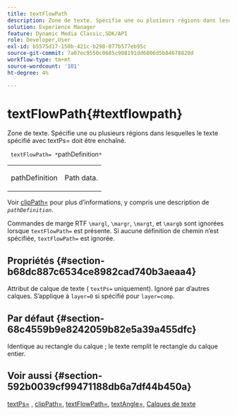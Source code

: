 ```yaml
---
title: textFlowPath
description: Zone de texte. Spécifie une ou plusieurs régions dans lesquelles le texte spécifié avec textPs= doit être enchaîné.
solution: Experience Manager
feature: Dynamic Media Classic,SDK/API
role: Developer,User
exl-id: b5575d17-150b-421c-b298-077b577eb95c
source-git-commit: 7a07ec9550c0685c908191dd6806d5b84678820d
workflow-type: tm+mt
source-wordcount: '101'
ht-degree: 4%

---
```


# textFlowPath{#textflowpath}

Zone de texte. Spécifie une ou plusieurs régions dans lesquelles le texte spécifié avec textPs= doit être enchaîné.

` textFlowPath= *`pathDefinition`*`

<table id="simpletable_52CEFF5C3CCB4642A9A320D01B1BF8E0"> 
 <tr class="strow"> 
  <td class="stentry"> <p> <span class="varname"> pathDefinition </span> </p> </td> 
  <td class="stentry"> <p>Path data. </p> </td> 
 </tr> 
</table>

Voir [clipPath=](../../../../../is-api/http-ref/image-serving-api-ref/c-http-protocol-reference/c-command-reference/r-clippath.md#reference-8139b1b52dc54749b51b109521ddf83d) pour plus d’informations, y compris une description de *`pathDefinition`*.

Commandes de marge RTF `\margl`, `\margr`, `\margt`, et `\margb` sont ignorées lorsque `textFlowPath=` est présente. Si aucune définition de chemin n’est spécifiée, `textFlowPath=` est ignorée.

## Propriétés {#section-b68dc887c6534ce8982cad740b3aeaa4}

Attribut de calque de texte ( `textPs=` uniquement). Ignoré par d’autres calques. S’applique à `layer=0` si spécifié pour `layer=comp`.

## Par défaut {#section-68c4559b9e8242059b82e5a39a455dfc}

Identique au rectangle du calque ; le texte remplit le rectangle du calque entier.

## Voir aussi {#section-592b0039cf99471188db6a7df44b450a}

[textPs=](../../../../../is-api/http-ref/image-serving-api-ref/c-http-protocol-reference/c-command-reference/r-textps.md#reference-4209a2a6169f44278da2647cfb0cd767) , [clipPath=](../../../../../is-api/http-ref/image-serving-api-ref/c-http-protocol-reference/c-command-reference/r-clippath.md#reference-8139b1b52dc54749b51b109521ddf83d), [textFlowPath=](../../../../../is-api/http-ref/image-serving-api-ref/c-http-protocol-reference/c-command-reference/r-textflowpath.md#reference-0b8d9493d71342f0b6a64a6d221584ef), [textAngle=](../../../../../is-api/http-ref/image-serving-api-ref/c-http-protocol-reference/c-command-reference/r-textangle.md#reference-447f624c0e764d0cb5c75846d1b44d15), [Calques de texte](../../../../../is-api/http-ref/image-serving-api-ref/c-http-protocol-reference/c-text-formatting/r-text-layers.md#reference-47e78cfb18134db5ab09e17af14a6a8f)

